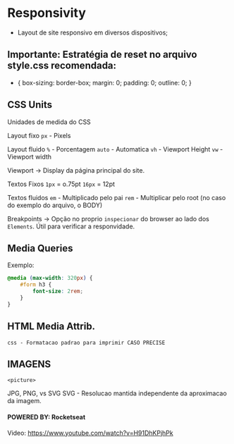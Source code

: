 # Responsivity

- Layout de site responsivo em diversos dispositivos;

## Importante: Estratégia de reset no arquivo style.css recomendada:
* {
    box-sizing: border-box;
    margin: 0;
    padding: 0;
    outline: 0;
}

## CSS Units

Unidades de medida do CSS

Layout fixo
`px` - Pixels

Layout fluido
`%` - Porcentagem
`auto` - Automatica
`vh` - Viewport Height
`vw` - Viewport width 

Viewport -> Display da página principal do site.

Textos Fixos
`1px` = o.75pt
`16px` = 12pt

Textos fluidos
`em` - Multiplicado pelo pai
`rem` - Multiplicar pelo root (no caso do exemplo do arquivo, o BODY)

Breakpoints -> Opção no proprio `inspecionar` do browser ao lado dos `Elements`. Útil para verificar a responvidade.

## Media Queries
Exemplo: 
```css
@media (max-width: 320px) {
    #form h3 {
        font-size: 2rem;
    }
}
```

## HTML Media Attrib.
``` css - Formatacao padrao para imprimir CASO PRECISE ```

## IMAGENS

`<picture>` 

JPG, PNG, vs SVG
SVG - Resolucao mantida independente da aproximacao da imagem.

#### POWERED BY: Rocketseat
Video: https://www.youtube.com/watch?v=H91DhKPjhPk